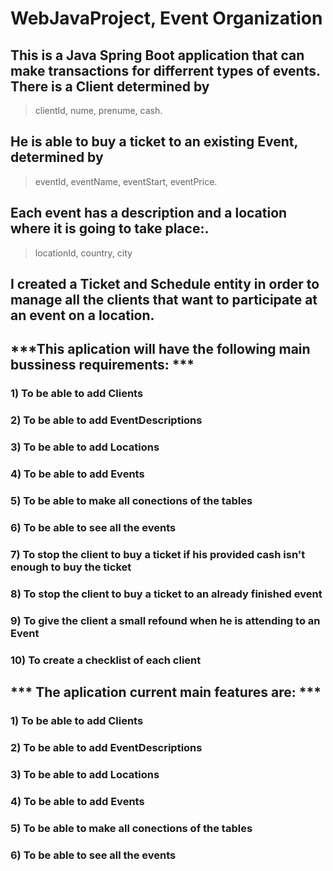 # WebJavaProject, Event Organization

## This is a Java Spring Boot application that can make transactions for differrent types of events. There is a Client determined by
>clientId, nume, prenume, cash.
## He is able to buy a ticket to an existing Event, determined by
> eventId, eventName, eventStart, eventPrice. 
## Each event has a description and a location where it is going to take place:.
> locationId, country, city
##  I created a Ticket and Schedule entity in order to manage all the clients that want to participate at an event on a location. 

## ***This aplication will have the following main bussiness requirements: ***

### 1) To be able to add Clients

### 2) To be able to add EventDescriptions

### 3) To be able to add Locations

### 4) To be able to add Events

### 5) To be able to make all conections of the tables

### 6) To be able to see all the events

### 7) To stop the client to buy a ticket if his provided cash isn't enough to buy the ticket

### 8) To stop the client to buy a ticket to an already finished event

### 9) To give the client a small refound when he is attending to an Event

### 10) To create a checklist of each client

## *** The aplication current main features are: ***

### 1) To be able to add Clients

### 2) To be able to add EventDescriptions

### 3) To be able to add Locations

### 4) To be able to add Events

### 5) To be able to make all conections of the tables

### 6) To be able to see all the events

